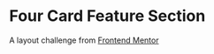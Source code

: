 # Four Card Feature Section
A layout challenge from [Frontend Mentor](https://www.frontendmentor.io/solutions)
